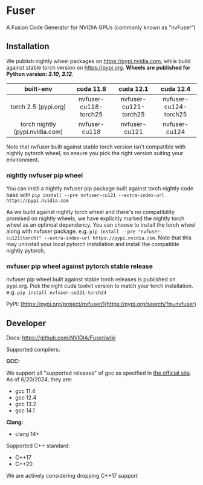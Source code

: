<!--
 * SPDX-FileCopyrightText: Copyright (c) 2023-present NVIDIA CORPORATION & AFFILIATES.
 * All rights reserved.
 * SPDX-License-Identifier: BSD-3-Clause
-->

# Fuser

A Fusion Code Generator for NVIDIA GPUs (commonly known as "nvFuser")

## Installation

We publish nightly wheel packages on https://pypi.nvidia.com, while build against stable torch version on https://pypi.org.
**Wheels are published for Python version: _3.10_, _3.12_**.

built-env | cuda 11.8 | cuda 12.1 | cuda 12.4
:---: | :---: | :---: | :---:
torch 2.5 (pypi.org)| nvfuser-cu118-torch25 | nvfuser-cu121-torch25 | nvfuser-cu124-torch25
torch nightly (pypi.nvidia.com) | nvfuser-cu118 | nvfuser-cu121 | nvfuser-cu124

Note that nvfuser built against stable torch version isn't compatible with nightly pytorch wheel, so ensure you pick the right version suiting your environment.

### nightly nvfuser pip wheel

You can instll a nightly nvfuser pip package built against torch nightly code base with `pip install --pre nvfuser-cu121 --extra-index-url https://pypi.nvidia.com`

As we build against nightly torch wheel and there's no compatibility promised on nightly wheels, we have explicitly marked the nightly torch wheel as an optinoal dependency. You can choose to install the torch wheel along with nvfuser package. e.g.
`pip install --pre "nvfuser-cu121[torch]" --extra-index-url https://pypi.nvidia.com`.
Note that this may uninstall your local pytorch installation and install the compatible nightly pytorch.

### nvfuser pip wheel against pytorch stable release

nvfuser pip wheel built against stable torch releases is published on pypi.org. Pick the right cuda toolkit version to match your torch installation. e.g. `pip install nvfuser-cu121-torch24`

PyPI: [https://pypi.org/project/nvfuser/](https://pypi.org/search/?q=nvfuser)

## Developer

Docs: https://github.com/NVIDIA/Fuser/wiki

Supported compilers:

**GCC:**

We support all "supported releases" of gcc as specified in [the official site](https://gcc.gnu.org/).
As of 6/20/2024, they are:

- gcc 11.4
- gcc 12.4
- gcc 13.2
- gcc 14.1

**Clang:**

- clang 14+

Supported C++ standard:

- C++17
- C++20

We are actively considering dropping C++17 support
